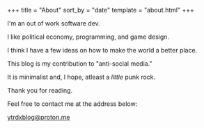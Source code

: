 +++
title = "About"
sort_by = "date"
template = "about.html"
+++

I'm an out of work software dev.

I like political economy, programming, and game design.

I think I have a few ideas on how to make the world a better place.

This blog is my contribution to "anti-social media."

It is minimalist and, I hope, atleast a *little* punk rock.

Thank you for reading.

Feel free to contact me at the address below:

ytrdxblog@proton.me
